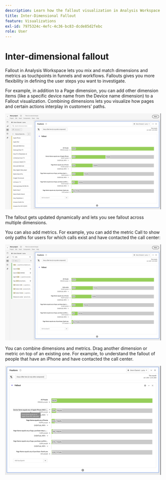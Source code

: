 ```yaml
---
description: Learn how the fallout visualization in Analysis Workspace lets you to mix and match dimensions and metrics as touchpoints in funnels and workflows. Understand how this provides more flexibility in defining the user steps you want to investigate.
title: Inter-Dimensional Fallout
feature: Visualizations
exl-id: 7975324c-4efc-4c36-bc83-dcde85d2febc
role: User
---
```

# Inter-dimensional fallout

Fallout in Analysis Workspace lets you mix and match dimensions and metrics as touchpoints in funnels and workflows. Fallouts gives you more flexibility in defining the user steps you want to investigate.

For example, in addition to a Page dimension, you can add other dimension items (like a specific device name from the Device name dimension) to a Fallout visualization. Combining dimensions lets you visualize how pages and certain actions interplay in customers' paths.

![The All Visits view showing multiple dimensions as touchpoints.](assets/fallout-otherdimension.png)

The fallout gets updated dynamically and lets you see fallout across multiple dimensions.

You can also add metrics. For example, you can add the metric Call to show only paths for users for which calls exist and have contacted the call center:

![The All Visits view showing the added metric: "Shared Photo".](assets/fallout-metrics.png)

You can combine dimensions and metrics. Drag another dimension or metric on top of an existing one. For example, to understand the fallout of people that have an iPhone and have contacted the call center.

![The All Visits view showing the added Action Name: Shared AND Shared Photo metric.](assets/fallout-combined.png)
